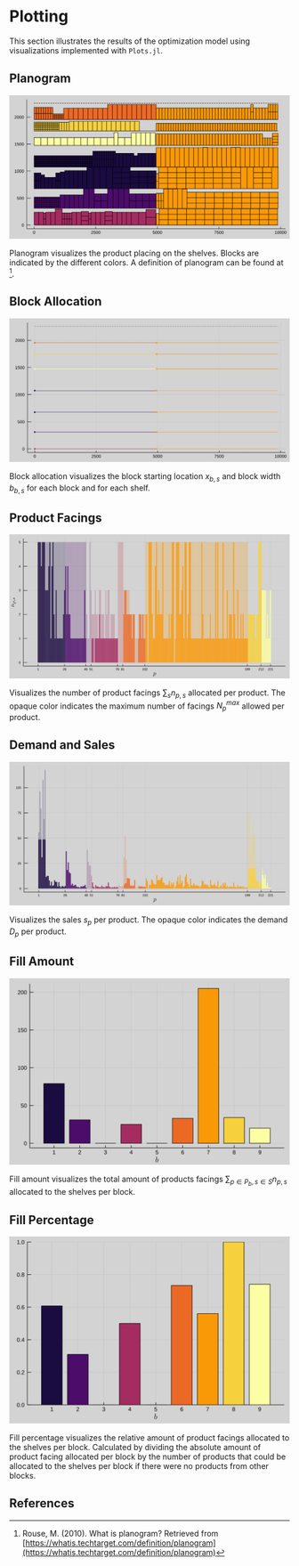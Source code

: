 # Plotting
This section illustrates the results of the optimization model using visualizations implemented with `Plots.jl`.

## Planogram
![](figures/results/planogram.svg)

Planogram visualizes the product placing on the shelves. Blocks are indicated by the different colors. A definition of planogram can be found at [^Rouse2010].

## Block Allocation
![](figures/results/block_allocation.svg)

Block allocation visualizes the block starting location $x_{b,s}$ and block width $b_{b,s}$ for each block and for each shelf.

## Product Facings
![](figures/results/product_facings.svg)

Visualizes the number of product facings $∑_s n_{p,s}$ allocated per product. The opaque color indicates the maximum number of facings $N_p^{max}$ allowed per product.

## Demand and Sales
![](figures/results/demand_and_sales.svg)

Visualizes the sales $s_p$ per product. The opaque color indicates the demand $D_p$ per product.

## Fill Amount
![](figures/results/fill_amount.svg)

Fill amount visualizes the total amount of products facings $∑_{p∈P_b,s∈S} n_{p,s}$ allocated to the shelves per block.

## Fill Percentage
![](figures/results/fill_percentage.svg)

Fill percentage visualizes the relative amount of product facings allocated to the shelves per block. Calculated by dividing the absolute amount of product facing allocated per block by the number of products that could be allocated to the shelves per block if there were no products from other blocks.

## References
[^Rouse2010]: Rouse, M. (2010). What is planogram? Retrieved from [https://whatis.techtarget.com/definition/planogram](https://whatis.techtarget.com/definition/planogram)
